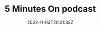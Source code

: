---
title: "5 Minutes On podcast"
date: 2022-11-03T20:21:32Z
type: link
weight: 3

thumbnail: "/img/thumbnail/5minuteson.jpeg"
link: "https://www.bbc.co.uk/sounds/brand/p09qfyrl"
---
